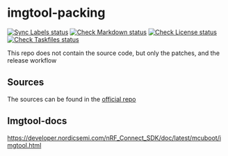 # imgtool-packing

[![Sync Labels status](https://github.com/arduino/imgtool-packing/actions/workflows/sync-labels.yml/badge.svg)](https://github.com/arduino/imgtool-packing/actions/workflows/sync-labels.yml)
[![Check Markdown status](https://github.com/arduino/imgtool-packing/actions/workflows/check-markdown-task.yml/badge.svg)](https://github.com/arduino/imgtool-packing/actions/workflows/check-markdown-task.yml)
[![Check License status](https://github.com/arduino/imgtool-packing/actions/workflows/check-license.yml/badge.svg)](https://github.com/arduino/imgtool-packing/actions/workflows/check-license.yml)
[![Check Taskfiles status](https://github.com/arduino/imgtool-packing/actions/workflows/check-taskfiles.yml/badge.svg)](https://github.com/arduino/imgtool-packing/actions/workflows/check-taskfiles.yml)

This repo does not contain the source code, but only the patches, and the release workflow

## Sources
The sources can be found in the [official repo](https://github.com/mcu-tools/mcuboot/tree/main/scripts)

## Imgtool-docs
https://developer.nordicsemi.com/nRF_Connect_SDK/doc/latest/mcuboot/imgtool.html
